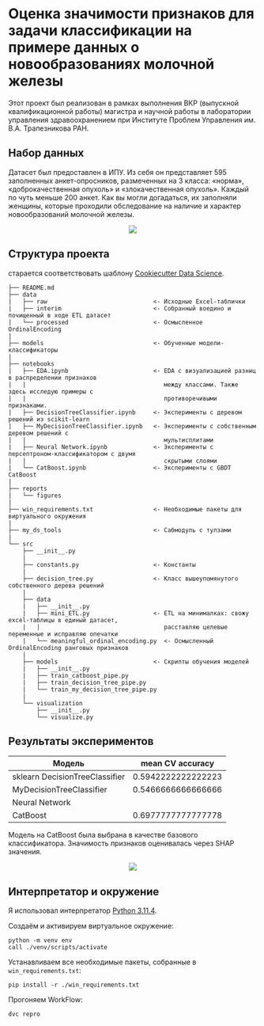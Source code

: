 # Оценка значимости признаков для задачи классификации на примере данных о новообразованиях молочной железы

Этот проект был реализован в рамках выполнения ВКР (выпускной квалификационной работы) магистра и
научной работы в лаборатории управления здравоохранением при Институте Проблем Управления им. В.А.
Трапезникова РАН.


## Набор данных
Датасет был предоставлен в ИПУ. Из себя он представляет 595 заполненных анкет-опросников,
размеченных на 3 класса: «норма», «доброкачественная опухоль» и «злокачественная опухоль». Каждый
по чуть меньше 200 анкет. Как вы могли догадаться, их заполняли женщины, которые проходили
обследование на наличие и характер новообразований молочной железы.

<p align="center">
  <img src="https://raw.githubusercontent.com/mikhailmartin/Breast-Cancer/master/reports/figures/target distribution.png"/>
</p>


## Структура проекта

старается соответствовать шаблону [Cookiecutter Data Science](https://github.com/drivendata/cookiecutter-data-science).

```
├── README.md
├── data
|   ├── raw                              <- Исходные Excel-таблички
|   ├── interim                          <- Собранный воедино и почищенный в ходе ETL датасет
|   └── processed                        <- Осмысленное OrdinalEncoding
|
├── models                               <- Обученные модели-классификаторы
|
├── notebooks
|   ├── EDA.ipynb                        <- EDA с визуализацией разниц в распределении признаков
|   |                                       между классами. Также здесь исследую примеры с
|   |                                       противоречивыми признаками.
|   ├── DecisionTreeClassifier.ipynb     <- Эксперименты с деревом решений из scikit-learn
|   ├── MyDecisionTreeClassifier.ipynb   <- Эксперименты с собственным деревом решений с
|   |                                       мультисплитами
|   ├── Neural Network.ipynb             <- Эксперименты с персептроном-классификатором с двумя
|   |                                       скрытыми слоями
|   └── CatBoost.ipynb                   <- Эксперименты с GBDT CatBoost
|
├── reports
|   └── figures
|
├── win_requirements.txt                 <- Необходимые пакеты для виртуального окружения
|
├── my_ds_tools                          <- Сабмодуль с тулзами
|
└── src
    ├── __init__.py
    |
    ├── constants.py                     <- Константы
    |
    ├── decision_tree.py                 <- Класс вышеупомянутого собственного дерева решений
    |
    ├── data
    |   ├── __init__.py
    |   ├── mini_ETL.py                  <- ETL на минималках: свожу excel-таблицы в единый датасет,
    |   |                                   расставляю целевые переменные и исправляю опечатки
    |   └── meaningful_ordinal_encoding.py  <- Осмысленный OrdinalEncoding ранговых признаков
    |
    ├── models                           <- Скрипты обучения моделей
    |   ├── __init__.py
    |   ├── train_catboost_pipe.py
    |   ├── train_decision_tree_pipe.py
    |   └── train_my_decision_tree_pipe.py
    |
    └── visualization
        ├── __init__.py
        └── visualize.py
```


## Результаты экспериментов
| Модель                         | mean CV accuracy   |
|--------------------------------|--------------------|
| sklearn DecisionTreeClassifier | 0.5942222222222223 |
| MyDecisionTreeClassifier       | 0.5466666666666666 |
| Neural Network                 |                    |
| CatBoost                       | 0.6977777777777778 |

Модель на CatBoost была выбрана в качестве базового классификатора. Значимость признаков оценивалась
через SHAP значения.

<p align="center">
  <img src="https://raw.githubusercontent.com/mikhailmartin/Breast-Cancer/master/reports/figures/SHAP_values.png"/>
</p>


## Интерпретатор и окружение
Я использовал интерпретатор [Python 3.11.4](https://www.python.org/downloads/release/python-3114/).

Создаём и активируем виртуальное окружение:
```commandline
python -m venv env
call ./venv/scripts/activate
```

Устанавливаем все необходимые пакеты, собранные в `win_requirements.txt`:
```commandline
pip install -r ./win_requirements.txt
```

Прогоняем WorkFlow:
```commandline
dvc repro
```

